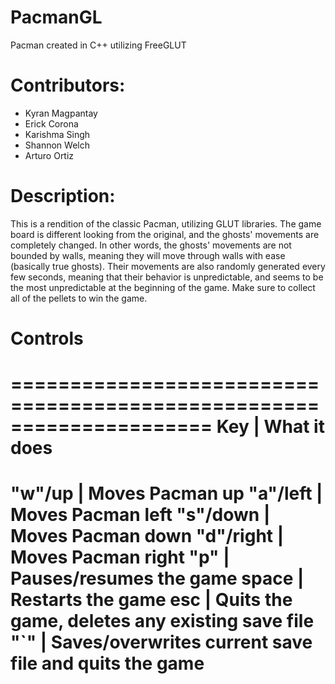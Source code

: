 # PacmanGL
Pacman created in C++ utilizing FreeGLUT

# Contributors:
- Kyran Magpantay
- Erick Corona
- Karishma Singh
- Shannon Welch
- Arturo Ortiz

# Description:
This is a rendition of the classic Pacman, utilizing GLUT libraries. The game board is different looking from the original, and the ghosts' movements are completely changed. In other words, the ghosts' movements are not bounded by walls, meaning they will move through walls with ease (basically true ghosts). Their movements are also randomly generated every few seconds, meaning that their behavior is unpredictable, and seems to be the most unpredictable at the beginning of the game. Make sure to collect all of the pellets to win the game.

# Controls
=====================================================================
Key         | What it does
=====================================================================
"w"/up      | Moves Pacman up
"a"/left    | Moves Pacman left
"s"/down    | Moves Pacman down
"d"/right   | Moves Pacman right
"p"         | Pauses/resumes the game
space       | Restarts the game
esc         | Quits the game, deletes any existing save file
"`"         | Saves/overwrites current save file and quits the game
=====================================================================


